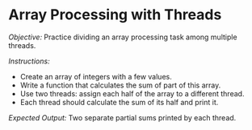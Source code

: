 # **Array Processing with Threads**

*Objective:* Practice dividing an array processing task among multiple threads.

*Instructions:*
* Create an array of integers with a few values.
* Write a function that calculates the sum of part of this array.
* Use two threads: assign each half of the array to a different thread.
* Each thread should calculate the sum of its half and print it.

*Expected Output:* Two separate partial sums printed by each thread.